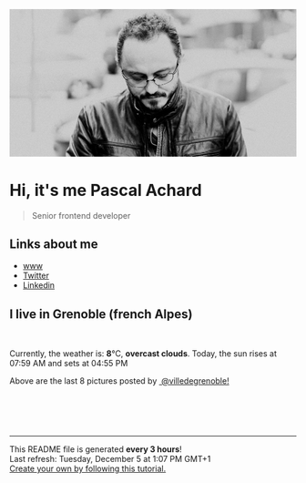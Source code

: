 ![Pascal Achard](./images/photo-pascal-achard.jpg)
# Hi, it's me Pascal Achard
> Senior frontend developer

## Links about me
- [www](https://www.pascal-achard.com)
- [Twitter](https://twitter.com/botmaster)
- [Linkedin](http://www.linkedin.com/in/pascal-achard)


## I live in Grenoble (french Alpes)
<img src="https://openweathermap.org/img/wn/04d@2x.png" alt="">

Currently, the weather is: **8**°C, **overcast clouds**.
Today, the sun rises at 07:59 AM and sets at 04:55 PM

Above are the last 8 pictures posted by <a href="https://www.instagram.com/villedegrenoble/" target="_blank"><img alt="" src="https://upload.wikimedia.org/wikipedia/commons/thumb/e/e7/Instagram_logo_2016.svg/1024px-Instagram_logo_2016.svg.png" width="20"/> @villedegrenoble!</a>

<p style="display: flex; flex-wrap: wrap; gap: 20px;">
        <img src="https://cdn1.picuki.com/hosted-by-instagram/q/0exhNuNYnjBcaS3SYdxKjf8HyvlyWgxSZ60STLepjSVmIR1vLHOapZA0mpCl6yRxIwVgFDeSYztg7IkqV1xRDD18NEbZTLCMSDxc6KSZXe3N1zdv8JJlk7c1K30YYXOm9MAuUAmYdSgIGaYDG7uo+qhT5aGuO1lQpTb9d7JGmC4E5ZObS6olhMF4pJ2Jg3Tt%7C%7C9kiJzJE5m4vMAQpttGJ52tEX%7C%7CD+O8BnsaBwVLYBxMQK5qnRlSaHEmw+Jj8uR3agtIj+kOYA2G7wLQYc%7C%7CGOrdLgSDnRTkn%7C%7CppAZ3t4gj1aSJEbxL3PUZkIH2bSAEXG428Fk71pu1ynOdV0Gv+1RbwE+L+L7lVepztMWhaPG+T8zqzwj3SbfXA+saVE5ZEv3sBFmKNPC1JfkfmY4SSq0ZhAfmoif7S7734wB4AGgY2jCPCsE=.jpeg" alt="" width="200"/>
        <img src="https://cdn1.picuki.com/hosted-by-instagram/q/0exhNuNYnjBcaS3SYdxKjf8HyvlyWgxSZ60STLepjSVmIR1vLHOapZA0mpCj4yRwKwVlASuRYztg4YwsVVRWCj17P0XcTbGNTztQ7aWaVOakvDZg8JJlkbgwKn0YZ3ao8MEtVWSpNWwSDv5PHL%7C%7Clo7gX5v%7C%7CsbCgEpjuSKrVCkGZTjse3TO9%7C%7C2pYf5%7C%7CHSv1izv9QpcmkazXgpdAd4+pvlpDk1VOCtIc17q7VySKNBi9MJuKK%7C%7C1Sa8H2QkaHp%7C%7CECKet8XCkONFui3rSzY57zz2F%7C%7Cl9EEIdvlqztEsy664m0IqSbJt91t8A6IjddDIBGWlvqklPu7GMsSbGSkGI%7C%7CmIUwGPRn+T8J7gprsigdcy8U%7C%7C%7C%7CF2XXRb+TVO7x2U2kIVNXAfVHpLtusNtwAtaFWMuod5QyG3wqQX4Kl90tmQjpP3mLeW8JUG6m7gpCq8UjDiznT8l4%7C%7ClMro.jpeg" alt="" width="200"/>
        <img src="https://cdn1.picuki.com/hosted-by-instagram/q/0exhNuNYnjBcaS3SYdxKjf8HyvlyWgxSZ60STLepjSVmIR1vLHOapZA0mpCl6yRxIwVgFDeSYztg4ogvWVxTAj18NETbSr2MSD9T66qbUebN0DZh9pFnkrswLnEYbXSs88AuXAmYdSgIGaYDG7uo+qhT5aGuO1lQpTb9d7JGmC4E5ZObS6olhMF4pJ2Jg3Tt%7C%7C9kiJzJE5m4vMAQpttGJ52tEX%7C%7CD+O8BnsaBwVLYBxMQK5qnRlSaHEmw+Jj8uRHagtIj+kOYA2Cy9YDQo3G%7C%7C+aplrDnRG1Uesuj13t4gj1aSJEbxL3PUZkIH2bSAEXG428Fk71pu1ynOdV0Gv%7C%7Cnpt4VjF0oCyWecKqJLefNyqWe%7C%7Cq1CP4Npz3A7dfSzcLM%7C%7CaGZGbuNtLjJN8fmY4SSq0Zgw6RqSX7S7734wB4AGgY2jCPCsE=.jpeg" alt="" width="200"/>
        <img src="https://cdn1.picuki.com/hosted-by-instagram/q/0exhNuNYnjBcaS3SYdxKjf8HyvlyWgxSZ60STLepjSVmIR1vLHOapZA0mpCl6yRxIwVgFDeSYztg4ogtVlhUAj18NETbSrGMTThQ7KmcVufN1zBl8pJjkLgyL3cbbH+v98YqVQmYdSgIGaYDG7uo%7C%7CesJ+fjrcjcFrjOMNbRKmDdttdCwFahlza4lsfe4kx2xu5xncG114WNxahlw5OLUqQUCSKnjMcF6saR5UvoNnstWpr6gmCG2GGM5b295BTGS9IjOkqg8iyDXdzQspjD3F+8EIU8hjl246hUjlpQYgNakPL5Y+MZgpJXDGmVBWmhm+jVFtaWbkijsSUGI%7C%7CgVRwGKOlf7kNPEu+8WgGtKbd%7C%7C3z+R6UdvzoBa9%7C%7CflgOUMWAAGeJD%7C%7CiMBc19vKxpFsp%7C%7C4G6U6Q6XeIeh8gQ3CzAX1WHcX7EpZa%7C%7Cb+6GnzWTZhmDc+QM%7C%7Clp8=.jpeg" alt="" width="200"/>
        <img src="https://cdn1.picuki.com/hosted-by-instagram/q/0exhNuNYnjBcaS3SYdxKjf8HyvlyWgxSZ60STLepjSVmIR1vLHOapZA0mpCj4yRwKwVlASuRYztg4YkpU15VDj15P0fcTbCORDZQ7a2QUubN0j1i8ZdinLo2L3waYnSs9sYsUwmYdSgIGaYDG7uo%7C%7CesJ+v%7C%7CmcjABpi2UMLQT9zJBpY6uSKVKz8B1pJ2Jg3Tt%7C%7C9kiJzJE5m4vMAQpttGJ52tEX%7C%7CD+O8BnsaBwVLYBxMQK5qnRlSaHEmw+Jj8uTnagtIj+kOYA2BfPf2QQqXOTabosDnRTrniK4xh3t4gj1aSJEbxL3PUakIH2bSAEXG428Fk71pu1ynOdV0Gv%7C%7Cklj8zfl17GyW%7C%7Cws9rvgD%7C%7CKNA4%7C%7CryyjudonsWeJ+aGwCF%7C%7CDBVnDSKe%7C%7CvLfkfmY4SSq0ZhwaQp1L7S7734wB4AGgY2jCPCsE=.jpeg" alt="" width="200"/>
        <img src="https://cdn1.picuki.com/hosted-by-instagram/q/0exhNuNYnjBcaS3SYdxKjf8HyvlyWgxSZ60STLepjSVmIR1vLHOapZA0mpCl6yRxIwVgFDeSYztg4ogqVllQAj18NEXWS7ONSD9c7qWdUObN0TZu8JRhnLk2KHQcYXCu98ooUAmYdSgIGaYDG7uo+qhT5aGuO1lQpTb9d7JGmC4E5ZObS6olhMF4pJ2Jg3Tt%7C%7C9kiJzJE5m4vMAQpttGJ52tEX%7C%7CD+O8BnsaBwVLYBxMQK5qnRlSaHEmw+Jj8uTnagtIj+kOYA2Aeldi8i4zK9X75rDnRGiUDuuBl3t4gj1aSJEbxL3PUZkIH2bSAEXG428Fk71pu1ynOdV0Gv%7C%7CVN9l1rs+6KTQMEDg5LPAaW%7C%7CRI7L3TXvOZ%7C%7CEJ+NpdU0FOq3BRX2ROee%7C%7CDs8fmY4SSq0ZhAjm1V77S7734wB4AGgY2jCPCsE=.jpeg" alt="" width="200"/>
        <img src="https://cdn1.picuki.com/hosted-by-instagram/q/0exhNuNYnjBcaS3SYdxKjf8HyvlyWgxSZ60STLepjSVmIR1vLHOapZA0mpCl6yRxIwVgFDeSYztg4okiU19RDT18O0zYSLCJRThR56udUe%7C%7CN0DRh%7C%7CJJkkrs8K3EXZHKu88ArVwmYdSgIGaYDG7uo+qhT5aGuO1lQpTb9d7JGmC4E5ZObS6olhMF4pJ2Jg3Tt%7C%7C9kiJzJE5m4vMAQpttGJ52tEX%7C%7CD+O8BnsaBwVLYBxMQK5qnRlSaHEmw+Jj8uQXagtIj+kOYA2DTSWR4T9mn2SYASDnQhs0yOjix3t4gj1aSJEbxL3PUZkIH2bSAEXG428Fk71pu1ynOdV0Gv%7C%7CWR81jTByoGjSK0XsbqnI9WHTYvL4XaZd53OQ4FDTSlCNPLPahLMdaebHukfmY4SSq0ZhAyXo1L7S7734wB4AGgY2jCPCsE=.jpeg" alt="" width="200"/>
        <img src="https://cdn1.picuki.com/hosted-by-instagram/q/0exhNuNYnjBcaS3SYdxKjf8HyvlyWgxSZ60STLepjSVmIR1vLHOapZA0mpCj4yRwKwVlASuRYztg4I4sWFpVAj15P0TbSbaARD1d6KWaXenN1T1g%7C%7CZFgnLs2LX0fY3ev88cuVwmYdSgIGaYDG7uo+qhT5aGuO1lQpTb9d7JGmC4E5ZObS6olhMF4pJ2Jg3Tt%7C%7C9kiJzJE5m4vMAQpttGJ52tEX%7C%7CD+O8BnsaBwVLYBxMQK5qnRlSaHEmw+Jj8uT3agtIj+kOYA2CHGXxIu4VC1Ffg8DnRGkWKNlRx3t4gj1aSJEbxL3PUakIH2bSAEXG428Fk71pu1ynOdV0Gv%7C%7CWZR8ELqkr6bWu8nttilDee%7C%7CWvnN+Sj1Q5nkOahJUC9aGNTCYFn4B%7C%7CSUDekfmY4SSq0Zh32QqCL7S7734wB4AGgY2jCPCsE=.jpeg" alt="" width="200"/>
</p>

------------
<p>This README file is generated <b>every 3 hours</b>!
    <br />Last refresh: Tuesday, December 5 at 1:07 PM GMT+1
    <br /><a href="https://medium.com/@th.guibert/how-to-create-a-self-updating-readme-md-for-your-github-profile-f8b05744ca91">Create your own by following this tutorial.</a>
</p>
<p><a href="https://github.com/botmaster/botmaster/actions/workflows/main.yaml"><img alt="" src="https://github.com/botmaster/botmaster/actions/workflows/main.yaml/badge.svg" /></a></p>

